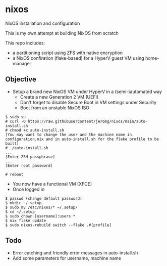 # nixos
NixOS installation and configuration

This is my own attempt at building NixOS from scratch

This repo includes:
  - a partitioning script using ZFS with native encryption
  - a NixOS confiration (flake-based) for a HyperV guest VM using home-manager

## Objective
- Setup a brand new NixOS VM under HyperV in a (semi-)automated way
  - Create a new Generation 2 VM (UEFI)
  - Don't forget to disable Secure Boot in VM settings under Security
  - Boot from an unstable NixOS ISO
```
$ sudo su
# curl -O https://raw.githubusercontent/jeromg/nixos/main/auto-install.sh
# chmod +x auto-install.sh
[You may want to change the user and the machine name in configuration.nix and in auto-install.sh for the flake profile to be built]
# ./auto-install.sh
...
[Enter ZSH passphrase]
...
[Enter root password]

# reboot
```
- You now have a functional VM (XFCE)
- Once logged in
```
$ passwd (change default password)
$ mkdir ~/.setup
$ sudo mv /etc/nixos/* ~/.setup/
$ cd ~/.setup
$ sudo chown [username]:users *
$ nix flake update
$ sudo nixos-rebuild switch --flake .#[profile]

```

## Todo
- Error catching and friendly error messages in auto-install.sh
- Add some parameters for username, machine name

